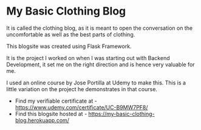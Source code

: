 # My Basic Clothing Blog
It is called the clothing blog, as it is meant to open the conversation on the uncomfortable as well as the best parts of clothing.

This blogsite was created using Flask Framework.

It is the project I worked on when I was starting out with Backend Development, it set me on the right direction and is hence very valuable for me.

I used an online course by Jose Portilla at Udemy to make this. This is a little variation on the project he demonstrates in that course.
* Find my verifiable certificate at - https://www.udemy.com/certificate/UC-B9MW7PF8/
* Find this blogsite hosted at - https://my-basic-clothing-blog.herokuapp.com/
